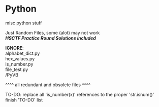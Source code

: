 # Python
misc python stuff

Just Random Files, some (alot) may not work<br>
***HSCTF Practice Round Solutions included***


<b>IGNORE</b>:<br>
  alphabet_dict.py<br>
  hex_values.py<br>
  is_number.py<br>
  file_test.py<br>
  /PyVB

^^^^ all redundant and obsolete files ^^^^

TO-DO:
  replace all 'is_number(x)' references to the proper 'str.isnum()'
  finish 'TO-DO' list
